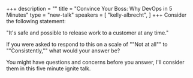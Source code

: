 +++
description = ""
title = "Convince Your Boss: Why DevOps in 5 Minutes"
type = "new-talk"
speakers = [
        "kelly-albrecht",
]
+++
Consider the following statement:

"It's safe and possible to release work to a customer at any time."

If you were asked to respond to this on a scale of ""Not at all"" to ""Consistently,"" what would your answer be?

You might have questions and concerns before you answer, I'll consider them in this five minute ignite talk.